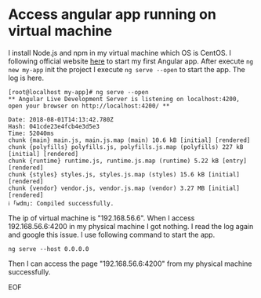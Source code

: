# Access angular app running on virtual machine
I install Node.js and npm in my virtual machine which OS is CentOS. I following official website [here](https://angular.io/guide/quickstart)
to start my first Angular app. After execute `ng new my-app` init the project I execute `ng serve --open` to start the app.
The log is here.
```
[root@localhost my-app]# ng serve --open
** Angular Live Development Server is listening on localhost:4200, open your browser on http://localhost:4200/ **

Date: 2018-08-01T14:13:42.780Z
Hash: 041cde23e4fcb4e3d5e3
Time: 52040ms
chunk {main} main.js, main.js.map (main) 10.6 kB [initial] [rendered]
chunk {polyfills} polyfills.js, polyfills.js.map (polyfills) 227 kB [initial] [rendered]
chunk {runtime} runtime.js, runtime.js.map (runtime) 5.22 kB [entry] [rendered]
chunk {styles} styles.js, styles.js.map (styles) 15.6 kB [initial] [rendered]
chunk {vendor} vendor.js, vendor.js.map (vendor) 3.27 MB [initial] [rendered]
ℹ ｢wdm｣: Compiled successfully.
```
The ip of virtual machine is "192.168.56.6". When I access 192.168.56.6:4200 in my physical machine I got nothing. I read the log again and
google this issue. I use following command to start the app.
```
ng serve --host 0.0.0.0
```
Then I can access the page "192.168.56.6:4200" from my physical machine successfully.

EOF